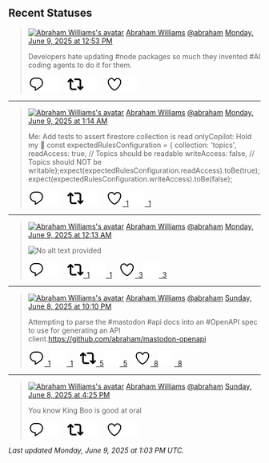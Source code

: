 ## Recent Statuses

> <a href="https://indieweb.social/@abraham"><img alt="Abraham Williams's avatar" src="https://cdn.masto.host/indiewebsocial/accounts/avatars/109/292/540/382/343/163/original/d00f2e03ce9c85b1.jpg" height="24" width="24" ></a> [Abraham Williams](https://indieweb.social/@abraham) [@abraham](https://indieweb.social/@abraham) [Monday, June 9, 2025 at 12:53 PM](https://indieweb.social/@abraham/114653503121163928)
>
> Developers hate updating #node packages so much they invented #AI coding agents to do it for them.
>
> [![Reply](./images/reply_light.svg#gh-light-mode-only "Reply")](https://indieweb.social/@abraham/114653503121163928#gh-light-mode-only)[![Reply](./images/reply.svg#gh-dark-mode-only "Reply")](https://indieweb.social/@abraham/114653503121163928#gh-dark-mode-only)&emsp;[![Boost](./images/retweet_light.svg#gh-light-mode-only "Boost")](https://indieweb.social/@abraham/114653503121163928#gh-light-mode-only)[![Boost](./images/retweet.svg#gh-dark-mode-only "Boost")](https://indieweb.social/@abraham/114653503121163928#gh-dark-mode-only)&emsp;[![Favorite](./images/like_light.svg#gh-light-mode-only "Favorite")](https://indieweb.social/@abraham/114653503121163928#gh-light-mode-only)[![Favorite](./images/like.svg#gh-dark-mode-only "Favorite")](https://indieweb.social/@abraham/114653503121163928#gh-dark-mode-only)


---

> <a href="https://indieweb.social/@abraham"><img alt="Abraham Williams's avatar" src="https://cdn.masto.host/indiewebsocial/accounts/avatars/109/292/540/382/343/163/original/d00f2e03ce9c85b1.jpg" height="24" width="24" ></a> [Abraham Williams](https://indieweb.social/@abraham) [@abraham](https://indieweb.social/@abraham) [Monday, June 9, 2025 at 1:14 AM](https://indieweb.social/@abraham/114650755635886104)
>
> Me: Add tests to assert firestore collection is read onlyCopilot: Hold my 🍺 const expectedRulesConfiguration = {  collection: &#39;topics&#39;,  readAccess: true,   // Topics should be readable  writeAccess: false, // Topics should NOT be writable};expect(expectedRulesConfiguration.readAccess).toBe(true);expect(expectedRulesConfiguration.writeAccess).toBe(false);
>
> [![Reply](./images/reply_light.svg#gh-light-mode-only "Reply")](https://indieweb.social/@abraham/114650755635886104#gh-light-mode-only)[![Reply](./images/reply.svg#gh-dark-mode-only "Reply")](https://indieweb.social/@abraham/114650755635886104#gh-dark-mode-only)&emsp;[![Boost](./images/retweet_light.svg#gh-light-mode-only "Boost")](https://indieweb.social/@abraham/114650755635886104#gh-light-mode-only)[![Boost](./images/retweet.svg#gh-dark-mode-only "Boost")](https://indieweb.social/@abraham/114650755635886104#gh-dark-mode-only)&emsp;[![Favorite](./images/like_light.svg#gh-light-mode-only "Favorite")&ensp;1](https://indieweb.social/@abraham/114650755635886104#gh-light-mode-only)[![Favorite](./images/like.svg#gh-dark-mode-only "Favorite")&ensp;1](https://indieweb.social/@abraham/114650755635886104#gh-dark-mode-only)


---

> <a href="https://indieweb.social/@abraham"><img alt="Abraham Williams's avatar" src="https://cdn.masto.host/indiewebsocial/accounts/avatars/109/292/540/382/343/163/original/d00f2e03ce9c85b1.jpg" height="24" width="24" ></a> [Abraham Williams](https://indieweb.social/@abraham) [@abraham](https://indieweb.social/@abraham) [Monday, June 9, 2025 at 12:13 AM](https://indieweb.social/@abraham/114650515730157502)
>
> 
>
> ![No alt text provided](https://cdn.masto.host/indiewebsocial/media_attachments/files/114/650/515/641/465/828/original/19cc3cadfa55a64e.jpg)
>
> [![Reply](./images/reply_light.svg#gh-light-mode-only "Reply")](https://indieweb.social/@abraham/114650515730157502#gh-light-mode-only)[![Reply](./images/reply.svg#gh-dark-mode-only "Reply")](https://indieweb.social/@abraham/114650515730157502#gh-dark-mode-only)&emsp;[![Boost](./images/retweet_light.svg#gh-light-mode-only "Boost")&ensp;1](https://indieweb.social/@abraham/114650515730157502#gh-light-mode-only)[![Boost](./images/retweet.svg#gh-dark-mode-only "Boost")&ensp;1](https://indieweb.social/@abraham/114650515730157502#gh-dark-mode-only)&emsp;[![Favorite](./images/like_light.svg#gh-light-mode-only "Favorite")&ensp;3](https://indieweb.social/@abraham/114650515730157502#gh-light-mode-only)[![Favorite](./images/like.svg#gh-dark-mode-only "Favorite")&ensp;3](https://indieweb.social/@abraham/114650515730157502#gh-dark-mode-only)


---

> <a href="https://indieweb.social/@abraham"><img alt="Abraham Williams's avatar" src="https://cdn.masto.host/indiewebsocial/accounts/avatars/109/292/540/382/343/163/original/d00f2e03ce9c85b1.jpg" height="24" width="24" ></a> [Abraham Williams](https://indieweb.social/@abraham) [@abraham](https://indieweb.social/@abraham) [Sunday, June 8, 2025 at 10:10 PM](https://indieweb.social/@abraham/114650031611629302)
>
> Attempting to parse the #mastodon #api docs into an #OpenAPI spec to use for generating an API client.https://github.com/abraham/mastodon-openapi
>
> [![Reply](./images/reply_light.svg#gh-light-mode-only "Reply")&ensp;1](https://indieweb.social/@abraham/114650031611629302#gh-light-mode-only)[![Reply](./images/reply.svg#gh-dark-mode-only "Reply")&ensp;1](https://indieweb.social/@abraham/114650031611629302#gh-dark-mode-only)&emsp;[![Boost](./images/retweet_light.svg#gh-light-mode-only "Boost")&ensp;5](https://indieweb.social/@abraham/114650031611629302#gh-light-mode-only)[![Boost](./images/retweet.svg#gh-dark-mode-only "Boost")&ensp;5](https://indieweb.social/@abraham/114650031611629302#gh-dark-mode-only)&emsp;[![Favorite](./images/like_light.svg#gh-light-mode-only "Favorite")&ensp;8](https://indieweb.social/@abraham/114650031611629302#gh-light-mode-only)[![Favorite](./images/like.svg#gh-dark-mode-only "Favorite")&ensp;8](https://indieweb.social/@abraham/114650031611629302#gh-dark-mode-only)


---

> <a href="https://indieweb.social/@abraham"><img alt="Abraham Williams's avatar" src="https://cdn.masto.host/indiewebsocial/accounts/avatars/109/292/540/382/343/163/original/d00f2e03ce9c85b1.jpg" height="24" width="24" ></a> [Abraham Williams](https://indieweb.social/@abraham) [@abraham](https://indieweb.social/@abraham) [Sunday, June 8, 2025 at 4:25 PM](https://indieweb.social/@abraham/114648674080681980)
>
> You know King Boo is good at oral
>
> [![Reply](./images/reply_light.svg#gh-light-mode-only "Reply")](https://indieweb.social/@abraham/114648674080681980#gh-light-mode-only)[![Reply](./images/reply.svg#gh-dark-mode-only "Reply")](https://indieweb.social/@abraham/114648674080681980#gh-dark-mode-only)&emsp;[![Boost](./images/retweet_light.svg#gh-light-mode-only "Boost")](https://indieweb.social/@abraham/114648674080681980#gh-light-mode-only)[![Boost](./images/retweet.svg#gh-dark-mode-only "Boost")](https://indieweb.social/@abraham/114648674080681980#gh-dark-mode-only)&emsp;[![Favorite](./images/like_light.svg#gh-light-mode-only "Favorite")](https://indieweb.social/@abraham/114648674080681980#gh-light-mode-only)[![Favorite](./images/like.svg#gh-dark-mode-only "Favorite")](https://indieweb.social/@abraham/114648674080681980#gh-dark-mode-only)


_Last updated Monday, June 9, 2025 at 1:03 PM UTC._
